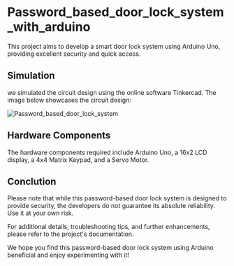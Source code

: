 # Password_based_door_lock_system_with_arduino
This project aims to develop a smart door lock system using Arduino Uno, providing excellent security and quick access.

## Simulation

we simulated the circuit design using the online software Tinkercad. The image below showcases the circuit design:

![Password_based_door_lock_system](https://github.com/user-attachments/assets/6213a78c-b740-47f4-91cd-95c13088cd87)

## Hardware Components

The hardware components required include Arduino Uno, a 16x2 LCD display, a 4x4 Matrix Keypad, and a Servo Motor.


## Conclution

Please note that while this password-based door lock system is designed to provide security, the developers do not guarantee its absolute reliability. Use it at your own risk.

For additional details, troubleshooting tips, and further enhancements, please refer to the project's documentation.

We hope you find this password-based door lock system using Arduino beneficial and enjoy experimenting with it!

